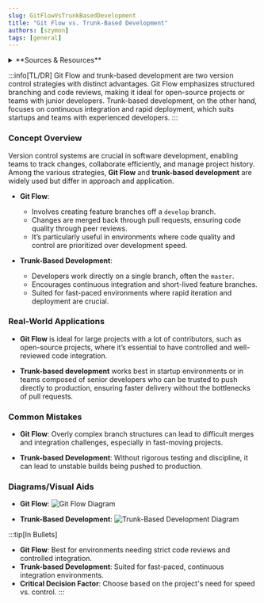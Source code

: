 ```yaml
---
slug: GitFlowVsTrunkBasedDevelopment
title: "Git Flow vs. Trunk-Based Development"
authors: [szymon]
tags: [general]
---
```


<details>
  <summary>**Sources & Resources**</summary>

  **Main Source:** [Git Flow](https://github.com/nvie/gitflow)

  **Additional Sources:**
    - [Trunk Based Development](https://trunkbaseddevelopment.com/)
  
  **Further Reading:**
    - [A Short History of Git](https://git-scm.com/book/en/v2/Getting-Started-A-Short-History-of-Git)
</details>

:::info[TL/DR]
Git Flow and trunk-based development are two version control strategies with distinct advantages. Git Flow emphasizes structured branching and code reviews, making it ideal for open-source projects or teams with junior developers. Trunk-based development, on the other hand, focuses on continuous integration and rapid deployment, which suits startups and teams with experienced developers.
:::

### Concept Overview

Version control systems are crucial in software development, enabling teams to track changes, collaborate efficiently, and manage project history. Among the various strategies, **Git Flow** and **trunk-based development** are widely used but differ in approach and application.

- **Git Flow**: 
  - Involves creating feature branches off a `develop` branch.
  - Changes are merged back through pull requests, ensuring code quality through peer reviews.
  - It’s particularly useful in environments where code quality and control are prioritized over development speed.
  
- **Trunk-Based Development**:
  - Developers work directly on a single branch, often the `master`.
  - Encourages continuous integration and short-lived feature branches.
  - Suited for fast-paced environments where rapid iteration and deployment are crucial.

### Real-World Applications

- **Git Flow** is ideal for large projects with a lot of contributors, such as open-source projects, where it’s essential to have controlled and well-reviewed code integration.
  
- **Trunk-based development** works best in startup environments or in teams composed of senior developers who can be trusted to push directly to production, ensuring faster delivery without the bottlenecks of pull requests.

### Common Mistakes

- **Git Flow**: Overly complex branch structures can lead to difficult merges and integration challenges, especially in fast-moving projects.
  
- **Trunk-based Development**: Without rigorous testing and discipline, it can lead to unstable builds being pushed to production.

### Diagrams/Visual Aids

- **Git Flow**:
  ![Git Flow Diagram](https://assets.toptal.io/images?url=https%3A%2F%2Fuploads.toptal.io%2Fblog%2Fimage%2F129305%2Ftoptal-blog-image-1551794424851-b3d5928bc33edfc954ef460062e5cbcc.png)

- **Trunk-Based Development**:
  ![Trunk-Based Development Diagram](https://assets.toptal.io/images?url=https%3A%2F%2Fuploads.toptal.io%2Fblog%2Fimage%2F129304%2Ftoptal-blog-image-1551794413174-f4139c4be533dc592d49f9a0bcc330f0.png)

:::tip[In Bullets]
- **Git Flow**: Best for environments needing strict code reviews and controlled integration.
- **Trunk-based Development**: Suited for fast-paced, continuous integration environments.
- **Critical Decision Factor**: Choose based on the project's need for speed vs. control.
:::
